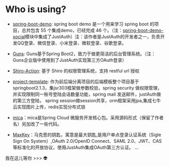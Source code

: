 # Who is using?

- [spring-boot-demo](https://github.com/xkcoding/spring-boot-demo): spring boot demo 是一个用来学习 spring boot 的项目，总共包含 55 个集成demo，已经完成 46 个。（注：[spring-boot-demo-social](https://github.com/xkcoding/spring-boot-demo/tree/master/spring-boot-demo-social)模块中集成了JustAuth）注：该作者是JustAuth的开发者之一，负责开发QQ登录、微信登录、小米登录、微软登录、谷歌登录。
- [Guns](https://gitee.com/stylefeng/guns): Guns基于Spring Boot2，致力于做更简洁的后台管理系统。（注：Guns企业版中使用到了JustAuth实现第三方OAuth登录）

- [Shiro-Action](https://github.com/zhaojun1998/Shiro-Action): 基于 Shiro 的权限管理系统，支持 restful url 授权
- [project-template](https://github.com/HobbyBear/project-template): 作为前后端分离项目的后端模板整个项目基于springboot2.1.3，集jsr303框架做参数校验，spring security 做权限管理，并实现限制同一账号登陆会话数量功能，spring mail 发送邮件，justAuth做的第三方登陆， spring session做session共享，orm框架采用jpa,集成七牛云实现图片上传，redis实现分布式锁
- [mica](https://github.com/lets-mica/mica/tree/master/mica-social)：mica是Spring Cloud 微服务开发核心包。采用源码形式（保留了作者名）另加改了一些代码。
- [MaxKey](https://shimingxy.github.io/MaxKey)：马克思的钥匙，寓意是最大钥匙,是用户单点登录认证系统（Sigle Sign On System）,OAuth 2.0/OpenID Connect、SAML 2.0、JWT、CAS等标准化的开放协议，使用JustAuth集成OAuth第三方认证。
...

我在这儿等你 >>> :alien: 
